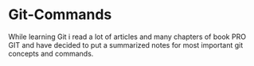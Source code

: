 # Git-Commands
While learning Git i read a lot of articles and many chapters of book PRO GIT and have decided to put a summarized notes for most important git concepts and commands.
